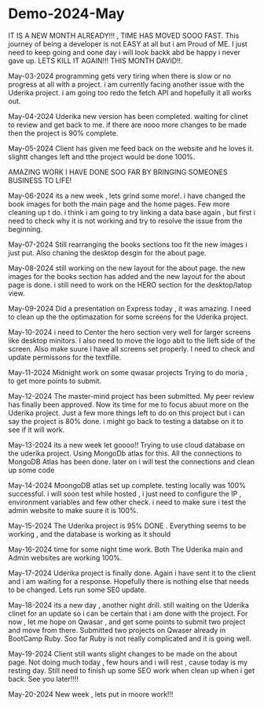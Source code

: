 # Demo-2024-May
IT IS A NEW MONTH ALREADY!!! , TIME HAS MOVED SOOO FAST.
This journey of being a developer is not EASY at all but i am Proud of ME. 
I just need to keep going and oone day i will look backk abd be happy i never gave up.
LETS KILL IT AGAIN!!! THIS MONTH DAVID!!.

May-03-2024
programming gets very tiring when there is slow or no progress at all with a project.
i am currently facing another issue with the Uderika project.
i am going too redo the fetch API and hopefully it all works out.

May-04-2024
Uderika new version has been completed.
waiting for clinet to review and get back to me.
if there are nooo more changes to be made then the project is 90% complete.

May-05-2024
Client has given me feed back on the website and he loves it.
slightt changes left and tthe project would be done 100%.

AMAZING WORK I HAVE DONE SOO FAR BY BRINGING SOMEONES BUSINESS TO LIFE!

May-06-2024
its a new week , lets grind some more!.
i have changed the book images for both the main page and the home pages.
Few more cleaning up t do.
i think i am going to try linking a data base again , but first i need to check why it is not working and try to resolve the issue from the beginning.

May-07-2024
Still rearranging the books sections too fit the new images i just put.
Also chaning the desktop desgin for the about page.

May-08-2024
still working on the new layout for the about page.
the new images for the books section has added and the new layout for the about page is done.
i still need to work on the HERO section for the desktop/latop view.

May-09-2024
Did a presentation on Express today , it was amazing.
I need to clean up the the optimazation for some screens for the Uderika project.

May-10-2024
i need to Center the hero section very well for larger screens like desktop minitors.
I also need to move the logo abit to the lleft side of the screen.
Also make suure i have all screens set properly.
I need to check and update permissons for the textfille.

May-11-2024
Midnight work on some qwasar projects
Trying to do moria , to get more points to submit.

May-12-2024
The master-mind project has been submitted.
My peer review has finally been approved.
Now its time for me to focus abuut more on the Uderika project.
Just a few more things left to do on this project but i can say the project is 80% done.
i might go back to testing a databse on it to see if it will work.

May-13-2024
its a new week let goooo!!
Trying to use cloud database on the uderika project.
Using MongoDb atlas for this.
All the connections to MongoDB Atlas has been done.
later on i will test the connections and clean up some code

May-14-2024
MoongoDB atlas set up complete.
testing locally was 100% successful.
i will soon test while hosted , i just need to configure the IP , environment variables and few other check.
i need to make sure i test the admin website to make suure it is 100%.

May-15-2024
The Uderika project is 95% DONE .
Everything seems to be working , and the database is working as it should

May-16-2024
time for some night time work.
Both The Uderika main and Admin websites are working 100%.

May-17-2024
Uderika project is finally done.
Again i have sent it to the client and i am waiting for a response.
Hopefully there is nothing else that needs to be changed.
Lets run some SE0 update.

May-18-2024
its a new day , another night drill.
still waiting on the Uderika clinet for an update so i can be certain that i am done with the project.
For now , let me hope on Qwasar , and get some points to submit two project and move from there.
Submitted two projects on Qwaser already in BootCamp Ruby.
Soo far Ruby is not really complicated and it is going well.

May-19-2024
Client still wants slight changes to be made on the about page.
Not doing much today , few hours and i will rest , cause today is my resting day.
Still need to finish up some SEO work when clean up when i get back.
See you later!!!!

May-20-2024
New week , lets put in moore work!!!
